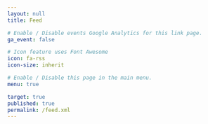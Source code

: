 ```yaml
---
layout: null
title: Feed

# Enable / Disable events Google Analytics for this link page.
ga_event: false

# Icon feature uses Font Awesome
icon: fa-rss
icon-size: inherit

# Enable / Disable this page in the main menu.
menu: true

target: true
published: true
permalink: /feed.xml
---
```

